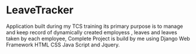 # LeaveTracker
Application built during my TCS training its primary purpose is to manage and keep record of dynamically created employess , leaves and leaves taken by each employee, Complete Project is build by me using Django Web Framework HTML CSS Java Script and Jquery.
